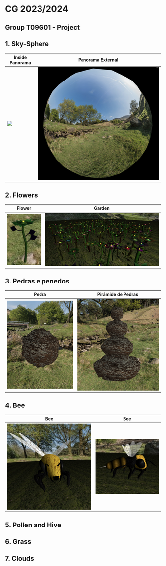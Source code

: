 # CG 2023/2024

## Group T09G01 - Project

## 1. Sky-Sphere

| Inside Panorama | Panorama External |
| -------------- | ------------ |
| <img src="screenshots/project-t09g01-1.png" /> |  <img src="screenshots/project-t09g01-2.png" /> | 

## 2. Flowers

| Flower | Garden |
| -------------- | ------------ |
| <img src="screenshots/project-t09g01-6.png" /> |  <img src="screenshots/project-t09g01-5.png" /> |


## 3. Pedras e penedos

| Pedra | Pirâmide de Pedras |
| -------------- | ------------ |
| <img src="screenshots/project-t09g01-3.png" /> |  <img src="screenshots/project-t09g01-4.png" /> |

## 4. Bee

| Bee | Bee |
| -------------- | ------------ |
| <img src="screenshots/project-t09g01-7.png" /> |  <img src="screenshots/project-t09g01-8.png" /> |

## 5. Pollen and Hive

## 6. Grass

## 7. Clouds